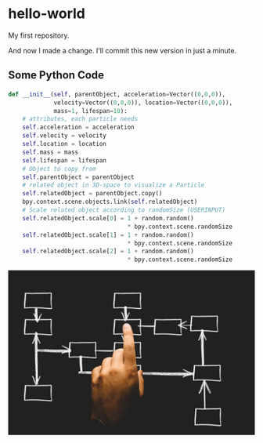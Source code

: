 # hello-world
My first repository.

And now I made a change. I'll commit this new version in just a minute.

## Some Python Code

~~~python
def __init__(self, parentObject, acceleration=Vector((0,0,0)), 
             velocity=Vector((0,0,0)), location=Vector((0,0,0)), 
             mass=1, lifespan=10):
    # attributes, each particle needs  
    self.acceleration = acceleration
    self.velocity = velocity
    self.location = location
    self.mass = mass
    self.lifespan = lifespan
    # Object to copy from
    self.parentObject = parentObject
    # related object in 3D-space to visualize a Particle
    self.relatedObject = parentObject.copy()
    bpy.context.scene.objects.link(self.relatedObject)
    # Scale related object according to randomSize (USERINPUT)
    self.relatedObject.scale[0] = 1 + random.random() 
                                  * bpy.context.scene.randomSize
    self.relatedObject.scale[1] = 1 + random.random() 
                                  * bpy.context.scene.randomSize
    self.relatedObject.scale[2] = 1 + random.random() 
                                  * bpy.context.scene.randomSize
~~~

![Planning](Organisation_01.jpg)
